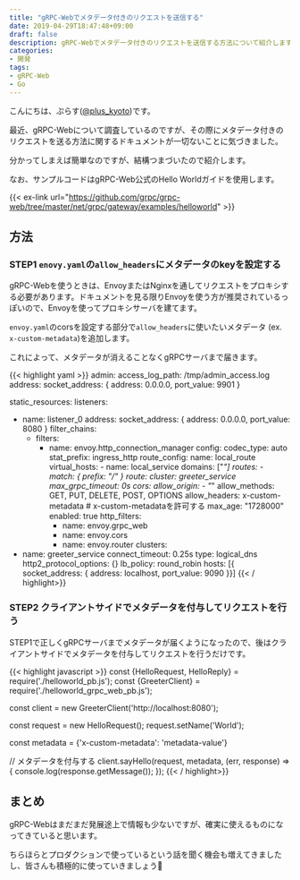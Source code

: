 ```yaml
---
title: "gRPC-Webでメタデータ付きのリクエストを送信する"
date: 2019-04-29T18:47:48+09:00
draft: false
description: gRPC-Webでメタデータ付きのリクエストを送信する方法について紹介します。
categories:
- 開発
tags:
- gRPC-Web
- Go
---
```



こんにちは、ぷらす([@plus_kyoto](https://twitter.com/plus_kyoto))です。

最近、gRPC-Webについて調査しているのですが、その際にメタデータ付きのリクエストを送る方法に関するドキュメントが一切ないことに気づきました。

分かってしまえば簡単なのですが、結構つまづいたので紹介します。

なお、サンプルコードはgRPC-Web公式のHello Worldガイドを使用します。

{{< ex-link url="https://github.com/grpc/grpc-web/tree/master/net/grpc/gateway/examples/helloworld" >}}

<!--more-->

## 方法

### STEP1 `enovy.yaml`の`allow_headers`にメタデータのkeyを設定する

gRPC-Webを使うときは、EnvoyまたはNginxを通してリクエストをプロキシする必要があります。ドキュメントを見る限りEnvoyを使う方が推奨されているっぽいので、Envoyを使ってプロキシサーバを建てます。

`envoy.yaml`のcorsを設定する部分で`allow_headers`に使いたいメタデータ (ex. `x-custom-metadata`)を追加します。

これによって、メタデータが消えることなくgRPCサーバまで届きます。

{{< highlight yaml >}}
admin:
  access_log_path: /tmp/admin_access.log
  address:
    socket_address: { address: 0.0.0.0, port_value: 9901 }

static_resources:
  listeners:
  - name: listener_0
    address:
      socket_address: { address: 0.0.0.0, port_value: 8080 }
    filter_chains:
    - filters:
      - name: envoy.http_connection_manager
        config:
          codec_type: auto
          stat_prefix: ingress_http
          route_config:
            name: local_route
            virtual_hosts:
            - name: local_service
              domains: ["*"]
              routes:
              - match: { prefix: "/" }
                route:
                  cluster: greeter_service
                  max_grpc_timeout: 0s
              cors:
                allow_origin:
                - "*"
                allow_methods: GET, PUT, DELETE, POST, OPTIONS
                allow_headers: x-custom-metadata # x-custom-metadataを許可する
                max_age: "1728000"
                enabled: true
          http_filters:
          - name: envoy.grpc_web
          - name: envoy.cors
          - name: envoy.router
  clusters:
  - name: greeter_service
    connect_timeout: 0.25s
    type: logical_dns
    http2_protocol_options: {}
    lb_policy: round_robin
    hosts: [{ socket_address: { address: localhost, port_value: 9090 }}]
{{< / highlight>}}

### STEP2 クライアントサイドでメタデータを付与してリクエストを行う

STEP1で正しくgRPCサーバまでメタデータが届くようになったので、後はクライアントサイドでメタデータを付与してリクエストを行うだけです。

{{< highlight javascript >}}
const {HelloRequest, HelloReply} = require('./helloworld_pb.js');
const {GreeterClient} = require('./helloworld_grpc_web_pb.js');

const client = new GreeterClient('http://localhost:8080');

const request = new HelloRequest();
request.setName('World');

const metadata = {'x-custom-metadata': 'metadata-value'}

// メタデータを付与する
client.sayHello(request, metadata, (err, response) => {
  console.log(response.getMessage());
});
{{< / highlight>}}

## まとめ

gRPC-Webはまだまだ発展途上で情報も少ないですが、確実に使えるものになってきていると思います。

ちらほらとプロダクションで使っているという話を聞く機会も増えてきましたし、皆さんも積極的に使っていきましょう💪
